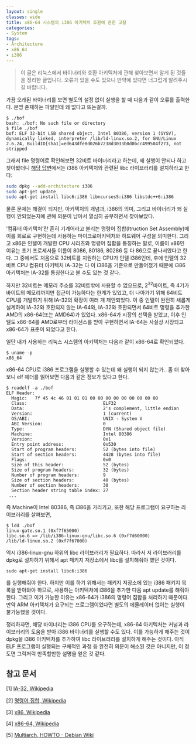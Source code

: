 ```yaml
---
layout: single
classes: wide
title: x86-64 시스템의 i386 아키텍처 호환에 관한 고찰
categories:
- System
tags:
- Architecture
- x86_64
- i386
---
```


> 이 글은 리눅스에서 바이너리와 호환 아키텍처에 관해 찾아보면서 알게 된 것들을 정리한 글입니다. 오류가 있을 수도 있으니 만약에 있다면 너그럽게 알려주시길 바랍니다.

가끔 오래된 바이너리를 보면 별도의 설정 없이 실행을 할 때 다음과 같이 오류를 출력한다. 분명 존재하는 파일인데 왜 없다고 뜨는걸까.

```
$ ./bof
bash: ./bof: No such file or directory
$ file ./bof
bof: ELF 32-bit LSB shared object, Intel 80386, version 1 (SYSV), dynamically linked, interpreter /lib/ld-linux.so.2, for GNU/Linux 2.6.24, BuildID[sha1]=ed643dfe8d026b7238d3033b0d0bcc499504f273, not stripped
```

그래서 file 명령어로 확인해보면 32비트 바이너리라고 하는데, 왜 실행이 안되나 하고 찾아봤더니 [해당 답변](https://askubuntu.com/questions/454253/how-to-run-32-bit-app-in-ubuntu-64-bit)에서는 i386 아키텍처와 관련된 libc 라이브러리를 설치하라고 한다:

```bash
sudo dpkg --add-architecture i386
sudo apt-get update
sudo apt-get install libc6:i386 libncurses5:i386 libstdc++6:i386
```

물론 문제는 해결이 되지만, 아키텍처의 개념과, i386의 의미, 그리고 바이너리가 왜 실행이 안되었는지에 관해 의문이 남아서 열심히 공부하면서 찾아보았다.

'컴퓨터 아키텍처'란 흔히 기계어라고 불리는 명령어 집합(Itruction Set Assembly)에 이를 회로로 구현하는데 사용하는 마이크로아키텍처와 하드웨어 구성을 의미한다. 그리고 x86은 인텔이 개발한 CPU 시리즈와 명령어 집합을 통칭하는 말로, 이름이 x86인 이유는 초기 프로세서들 이름이 8086, 80186, 80286 등 다 86으로 끝나서였다고 한다. 그 중에서도 처음으로 32비트를 지원하는 CPU가 인텔 i386인데, 후에 인텔의 32비트 CPU 컴퓨터 아키텍처 IA-32는 다 이 i386을 기준으로 만들어졌기 때문에 i386 아키텍처는 IA-32를 통칭한다고 볼 수도 있는 것 같다.

하지만 32비트는 메모리 주소를 32비트밖에 사용할 수 없으므로, $2^{32}$바이트, 즉 4기가바이트의 메모리까지만 접근이 가능하다는 한계가 있었고, 더 나아가기 위해 64비트 CPU를 개발하기 위해 IA-32의 확장이 여러 개 제안되었다. 이 중 인텔이 완전히 새롭게 설계하여 IA-32와 호환되지 않는 IA-64와, IA-32와 호환되면서 64비트 명령을 추가한 AMD의 x86-64(또는 AMD64)가 있었다. x86-64가 시장의 선택을 받았고, 이후 인텔도 x86-64를 AMD로부터 라이선스를 받아 구현하면서 IA-64는 사실상 사장되고 x86-64가 표준이 되었다고 한다.

일단 내가 사용하는 리눅스 시스템의 아키텍처는 다음과 같이 x86-64로 확인되었다.

```
$ uname -p
x86_64
```

x86-64 CPU로 i386 프로그램을 실행할 수 있는데 왜 실행이 되지 않는가.. 좀 더 찾아보니 elf 헤더를 읽어보면 다음과 같은 정보가 있다고 한다.

```
$ readelf -a ./bof
ELF Header:
  Magic:   7f 45 4c 46 01 01 01 00 00 00 00 00 00 00 00 00
  Class:                             ELF32
  Data:                              2's complement, little endian
  Version:                           1 (current)
  OS/ABI:                            UNIX - System V
  ABI Version:                       0
  Type:                              DYN (Shared object file)
  Machine:                           Intel 80386
  Version:                           0x1
  Entry point address:               0x530
  Start of program headers:          52 (bytes into file)
  Start of section headers:          4428 (bytes into file)
  Flags:                             0x0
  Size of this header:               52 (bytes)
  Size of program headers:           32 (bytes)
  Number of program headers:         9
  Size of section headers:           40 (bytes)
  Number of section headers:         30
  Section header string table index: 27
 ...
```

즉 Machine이 Intel 80386, 즉 i386을 가리키고, 또한 해당 프로그램이 요구하는 라이브러리를 살펴보면,

```
$ ldd ./bof
linux-gate.so.1 (0xf7f65000)
libc.so.6 => /lib/i386-linux-gnu/libc.so.6 (0xf7d60000)
/lib/ld-linux.so.2 (0xf7f67000)
```

역시 i386-linux-gnu 하위의 libc 라이브러리가 필요하다. 따라서 저 라이브러리를 dpkg로 설치하기 위해서 apt 패키지 저장소에서 libc를 설치해줘야 했던 것이다.

```
sudo apt-get install libc6:i386
```

를 실행해줘야 한다. 하지만 이를 하기 위해서는 패키지 저장소에 있는 i386 패키지 목록을 받아와야 하므로, 사용하는 아키텍처에 i386을 추가한 다음 apt update를 해줘야 한다. 그리고 이가 가능한 이유는 x86-64가 i386의 명령어 집합을 처리하기 때문이다. 만약 ARM 아키텍처가 요구되는 프로그램이었다면 별도의 에뮬레이터 없이는 실행이 불가능했을 것이다.

정리하자면, 해당 바이너리는 i386 CPU를 요구하는데, x86-64 아키텍처는 커널과 라이브러리의 도움을 받아 i386 바이너리를 실행할 수도 있다. 이를 가능하게 해주는 것이 dpkg을 i386 아키텍처를 추가하여 libc 라이브러리를 설치하게 해주는 것이다. 아직 ELF 프로그램이 실행되는 구체적인 과정 등 완전히 의문이 해소된 것은 아니지만, 이 정도면 그럭저럭 만족할만한 설명을 얻은 것 같다.

## 참고 문서

[1] [IA-32, Wikipedia](https://ko.wikipedia.org/wiki/%EB%AA%85%EB%A0%B9%EC%96%B4_%EC%A7%91%ED%95%A9)

[2] [명령어 집합, Wikipedia](https://ko.wikipedia.org/wiki/%EB%AA%85%EB%A0%B9%EC%96%B4%EC%A7%91%ED%95%A9)

[3] [x86, Wikipedia](https://ko.wikipedia.org/wiki/X86)

[4] [x86-64, Wikipedia](https://ko.wikipedia.org/wiki/X86-64)

[5] [Multiarch, HOWTO - Debian Wiki](https://wiki.debian.org/Multiarch/HOWTO)

